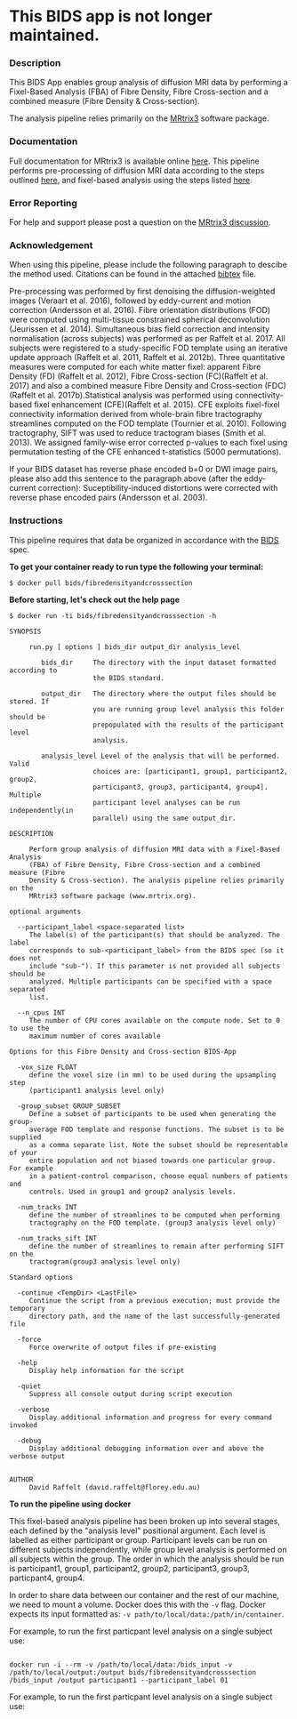 # This BIDS app is not longer maintained.

### Description

This BIDS App enables group analysis of diffusion MRI data by performing a
Fixel-Based Analysis (FBA) of Fibre Density, Fibre Cross-section and a combined
measure (Fibre Density & Cross-section).

The analysis pipeline relies primarily on the [MRtrix3](www.mrtrix.org) software
package.

### Documentation

Full documentation for MRtrix3 is available online
[here](http://userdocs.mrtrix.org/). This pipeline performs pre-processing of
diffusion MRI data according to the steps outlined
[here](http://mrtrix.readthedocs.io/en/latest/workflows/DWI_preprocessing_for_quantitative_analysis.html),
and fixel-based analysis using the steps listed
[here](http://mrtrix.readthedocs.io/en/latest/workflows/fixel_based_analysis.html).

### Error Reporting

For help and support please post a question on the
[MRtrix3 discussion](http://community.mrtrix.org/).

### Acknowledgement

When using this pipeline, please include the following paragraph to descibe the
method used. Citations can be found in the attached
[bibtex](./fixel-based_analysis.bib) file.

Pre-processing was performed by first denoising the diffusion-weighted images
(Veraart et al. 2016), followed by eddy-current and motion correction (Andersson
et al. 2016). Fibre orientation distributions (FOD) were computed using
multi-tissue constrained spherical deconvolution (Jeurissen et al. 2014).
Simultaneous bias field correction and intensity normalisation (across subjects)
was performed as per Raffelt et al. 2017. All subjects were registered to a
study-specific FOD template using an iterative update approach (Raffelt et al.
2011, Raffelt et al. 2012b). Three quantitative measures were computed for each
white matter fixel: apparent Fibre Density (FD) (Raffelt et al. 2012), Fibre
Cross-section (FC)(Raffelt et al. 2017) and also a combined measure Fibre
Density and Cross-section (FDC)(Raffelt et al. 2017b).Statistical analysis was
performed using connectivity-based fixel enhancement (CFE)(Raffelt et al. 2015).
CFE exploits fixel-fixel connectivity information derived from whole-brain fibre
tractography streamlines computed on the FOD template (Tournier et al. 2010).
Following tractography, SIFT was used to reduce tractogram biases (Smith et al.
2013). We assigned family-wise error corrected p-values to each fixel using
permutation testing of the CFE enhanced t-statistics (5000 permutations).

If your BIDS dataset has reverse phase encoded b=0 or DWI image pairs, please
also add this sentence to the paragraph above (after the eddy-current
correction): Suceptibility-induced distortions were corrected with reverse phase
encoded pairs (Andersson et al. 2003).

### Instructions

This pipeline requires that data be organized in accordance with the
[BIDS](http://bids.neuroimaging.io) spec.

**To get your container ready to run type the following your terminal:**

```{bash}
$ docker pull bids/fibredensityandcrosssection
```

**Before starting, let's check out the help page**

```
$ docker run -ti bids/fibredensityandcrosssection -h

SYNOPSIS

     run.py [ options ] bids_dir output_dir analysis_level

        bids_dir     The directory with the input dataset formatted according to
                     the BIDS standard.

        output_dir   The directory where the output files should be stored. If
                     you are running group level analysis this folder should be
                     prepopulated with the results of the participant level
                     analysis.

        analysis_level Level of the analysis that will be performed. Valid
                     choices are: [participant1, group1, participant2, group2,
                     participant3, group3, participant4, group4].  Multiple
                     participant level analyses can be run independently(in
                     parallel) using the same output_dir.

DESCRIPTION

     Perform group analysis of diffusion MRI data with a Fixel-Based Analysis
     (FBA) of Fibre Density, Fibre Cross-section and a combined measure (Fibre
     Density & Cross-section). The analysis pipeline relies primarily on the
     MRtrix3 software package (www.mrtrix.org).

optional arguments

  --participant_label <space-separated list>
     The label(s) of the participant(s) that should be analyzed. The label
     corresponds to sub-<participant_label> from the BIDS spec (so it does not
     include "sub-"). If this parameter is not provided all subjects should be
     analyzed. Multiple participants can be specified with a space separated
     list.

  --n_cpus INT
     The number of CPU cores available on the compute node. Set to 0 to use the
     maximum number of cores available

Options for this Fibre Density and Cross-section BIDS-App

  -vox_size FLOAT
     define the voxel size (in mm) to be used during the upsampling step
     (participant1 analysis level only)

  -group_subset GROUP_SUBSET
     Define a subset of participants to be used when generating the group-
     average FOD template and response functions. The subset is to be supplied
     as a comma separate list. Note the subset should be representable of your
     entire population and not biased towards one particular group. For example
     in a patient-control comparison, choose equal numbers of patients and
     controls. Used in group1 and group2 analysis levels.

  -num_tracks INT
     define the number of streamlines to be computed when performing
     tractography on the FOD template. (group3 analysis level only)

  -num_tracks_sift INT
     define the number of streamlines to remain after performing SIFT on the
     tractogram(group3 analysis level only)

Standard options

  -continue <TempDir> <LastFile>
     Continue the script from a previous execution; must provide the temporary
     directory path, and the name of the last successfully-generated file

  -force
     Force overwrite of output files if pre-existing

  -help
     Display help information for the script

  -quiet
     Suppress all console output during script execution

  -verbose
     Display additional information and progress for every command invoked

  -debug
     Display additional debugging information over and above the verbose output


AUTHOR
     David Raffelt (david.raffelt@florey.edu.au)

```

**To run the pipeline using docker**

This fixel-based analysis pipeline has been broken up into several stages, each
defined by the "analysis level" positional argument. Each level is labelled as
either participant or group. Participant levels can be run on different subjects
independently, while group level analysis is performed on all subjects within
the group. The order in which the analysis should be run is participant1,
group1, participant2, group2, participant3, group3, particpant4, group4.

In order to share data between our container and the rest of our machine, we
need to mount a volume. Docker does this with the `-v` flag. Docker expects its
input formatted as: `-v path/to/local/data:/path/in/container`.

For example, to run the first particpant level analysis on a single subject use:

```{bash}

docker run -i --rm -v /path/to/local/data:/bids_input -v /path/to/local/output:/output bids/fibredensityandcrosssection /bids_input /output participant1 --participant_label 01
```

For example, to run the first particpant level analysis on a single subject use:
